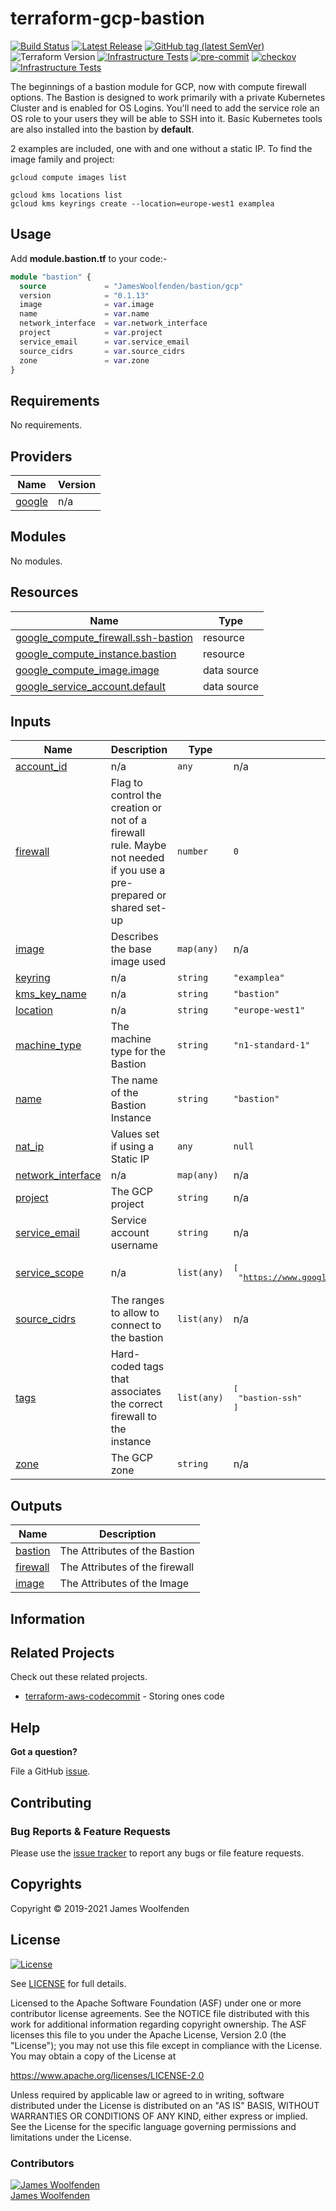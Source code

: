 # terraform-gcp-bastion

[![Build Status](https://github.com/JamesWoolfenden/terraform-gcp-bastion/workflows/Verify%20and%20Bump/badge.svg?branch=master)](https://github.com/JamesWoolfenden/terraform-gcp-bastion)
[![Latest Release](https://img.shields.io/github/release/JamesWoolfenden/terraform-gcp-bastion.svg)](https://github.com/JamesWoolfenden/terraform-gcp-bastion/releases/latest)
[![GitHub tag (latest SemVer)](https://img.shields.io/github/tag/JamesWoolfenden/terraform-gcp-bastion.svg?label=latest)](https://github.com/JamesWoolfenden/terraform-gcp-bastion/releases/latest)
![Terraform Version](https://img.shields.io/badge/tf-%3E%3D0.14.0-blue.svg)
[![Infrastructure Tests](https://www.bridgecrew.cloud/badges/github/JamesWoolfenden/terraform-gcp-bastion/cis_aws)](https://www.bridgecrew.cloud/link/badge?vcs=github&fullRepo=JamesWoolfenden%2Fterraform-gcp-bastion&benchmark=CIS+AWS+V1.2)
[![pre-commit](https://img.shields.io/badge/pre--commit-enabled-brightgreen?logo=pre-commit&logoColor=white)](https://github.com/pre-commit/pre-commit)
[![checkov](https://img.shields.io/badge/checkov-verified-brightgreen)](https://www.checkov.io/)
[![Infrastructure Tests](https://www.bridgecrew.cloud/badges/github/jameswoolfenden/terraform-gcp-bastion/general)](https://www.bridgecrew.cloud/link/badge?vcs=github&fullRepo=JamesWoolfenden%2Fterraform-gcp-bastion&benchmark=INFRASTRUCTURE+SECURITY)

The beginnings of a bastion module for GCP, now with compute firewall options.
The Bastion is designed to work primarily with a private Kubernetes Cluster and is enabled for OS Logins. You'll need to add the service role an OS role to your users they will be able to SSH into it.
Basic Kubernetes tools are also installed into the bastion by **default**.

2 examples are included, one with and one without a static IP.
To find the image family and project:

```cli
gcloud compute images list
```

```cli
gcloud kms locations list
gcloud kms keyrings create --location=europe-west1 examplea
```

## Usage

Add **module.bastion.tf** to your code:-

```terraform
module "bastion" {
  source             = "JamesWoolfenden/bastion/gcp"
  version            = "0.1.13"
  image              = var.image
  name               = var.name
  network_interface  = var.network_interface
  project            = var.project
  service_email      = var.service_email
  source_cidrs       = var.source_cidrs
  zone               = var.zone
}
```

<!-- BEGINNING OF PRE-COMMIT-TERRAFORM DOCS HOOK -->
## Requirements

No requirements.

## Providers

| Name | Version |
|------|---------|
| <a name="provider_google"></a> [google](#provider\_google) | n/a |

## Modules

No modules.

## Resources

| Name | Type |
|------|------|
| [google_compute_firewall.ssh-bastion](https://registry.terraform.io/providers/hashicorp/google/latest/docs/resources/compute_firewall) | resource |
| [google_compute_instance.bastion](https://registry.terraform.io/providers/hashicorp/google/latest/docs/resources/compute_instance) | resource |
| [google_compute_image.image](https://registry.terraform.io/providers/hashicorp/google/latest/docs/data-sources/compute_image) | data source |
| [google_service_account.default](https://registry.terraform.io/providers/hashicorp/google/latest/docs/data-sources/service_account) | data source |

## Inputs

| Name | Description | Type | Default | Required |
|------|-------------|------|---------|:--------:|
| <a name="input_account_id"></a> [account\_id](#input\_account\_id) | n/a | `any` | n/a | yes |
| <a name="input_firewall"></a> [firewall](#input\_firewall) | Flag to control the creation or not of a firewall rule. Maybe not needed if you use a pre-prepared or shared set-up | `number` | `0` | no |
| <a name="input_image"></a> [image](#input\_image) | Describes the base image used | `map(any)` | n/a | yes |
| <a name="input_keyring"></a> [keyring](#input\_keyring) | n/a | `string` | `"examplea"` | no |
| <a name="input_kms_key_name"></a> [kms\_key\_name](#input\_kms\_key\_name) | n/a | `string` | `"bastion"` | no |
| <a name="input_location"></a> [location](#input\_location) | n/a | `string` | `"europe-west1"` | no |
| <a name="input_machine_type"></a> [machine\_type](#input\_machine\_type) | The machine type for the Bastion | `string` | `"n1-standard-1"` | no |
| <a name="input_name"></a> [name](#input\_name) | The name of the Bastion Instance | `string` | `"bastion"` | no |
| <a name="input_nat_ip"></a> [nat\_ip](#input\_nat\_ip) | Values set if using a Static IP | `any` | `null` | no |
| <a name="input_network_interface"></a> [network\_interface](#input\_network\_interface) | n/a | `map(any)` | n/a | yes |
| <a name="input_project"></a> [project](#input\_project) | The GCP project | `string` | n/a | yes |
| <a name="input_service_email"></a> [service\_email](#input\_service\_email) | Service account username | `string` | n/a | yes |
| <a name="input_service_scope"></a> [service\_scope](#input\_service\_scope) | n/a | `list(any)` | <pre>[<br>  "https://www.googleapis.com/auth/cloud-platform"<br>]</pre> | no |
| <a name="input_source_cidrs"></a> [source\_cidrs](#input\_source\_cidrs) | The ranges to allow to connect to the bastion | `list(any)` | n/a | yes |
| <a name="input_tags"></a> [tags](#input\_tags) | Hard-coded tags that associates the correct firewall to the instance | `list(any)` | <pre>[<br>  "bastion-ssh"<br>]</pre> | no |
| <a name="input_zone"></a> [zone](#input\_zone) | The GCP zone | `string` | n/a | yes |

## Outputs

| Name | Description |
|------|-------------|
| <a name="output_bastion"></a> [bastion](#output\_bastion) | The Attributes of the Bastion |
| <a name="output_firewall"></a> [firewall](#output\_firewall) | The Attributes of the firewall |
| <a name="output_image"></a> [image](#output\_image) | The Attributes of the Image |
<!-- END OF PRE-COMMIT-TERRAFORM DOCS HOOK -->

## Information

## Related Projects

Check out these related projects.

- [terraform-aws-codecommit](https://github.com/jameswoolfenden/terraform-aws-codebuild) - Storing ones code

## Help

**Got a question?**

File a GitHub [issue](https://github.com/jameswoolfenden/terraform-aws-bastion/issues).

## Contributing

### Bug Reports & Feature Requests

Please use the [issue tracker](https://github.com/jameswoolfenden/terraform-aws-bastion/issues) to report any bugs or file feature requests.

## Copyrights

Copyright © 2019-2021 James Woolfenden

## License

[![License](https://img.shields.io/badge/License-Apache%202.0-blue.svg)](https://opensource.org/licenses/Apache-2.0)

See [LICENSE](LICENSE) for full details.

Licensed to the Apache Software Foundation (ASF) under one
or more contributor license agreements. See the NOTICE file
distributed with this work for additional information
regarding copyright ownership. The ASF licenses this file
to you under the Apache License, Version 2.0 (the
"License"); you may not use this file except in compliance
with the License. You may obtain a copy of the License at

<https://www.apache.org/licenses/LICENSE-2.0>

Unless required by applicable law or agreed to in writing,
software distributed under the License is distributed on an
"AS IS" BASIS, WITHOUT WARRANTIES OR CONDITIONS OF ANY
KIND, either express or implied. See the License for the
specific language governing permissions and limitations
under the License.

### Contributors

[![James Woolfenden][jameswoolfenden_avatar]][jameswoolfenden_homepage]<br/>[James Woolfenden][jameswoolfenden_homepage]

[jameswoolfenden_homepage]: https://github.com/jameswoolfenden
[jameswoolfenden_avatar]: https://github.com/jameswoolfenden.png?size=150
[github]: https://github.com/jameswoolfenden
[linkedin]: https://www.linkedin.com/in/jameswoolfenden/
[twitter]: https://twitter.com/JimWoolfenden
[share_twitter]: https://twitter.com/intent/tweet/?text=terraform-aws-bastion&url=https://github.com/jameswoolfenden/terraform-aws-bastion
[share_linkedin]: https://www.linkedin.com/shareArticle?mini=true&title=terraform-aws-bastion&url=https://github.com/jameswoolfenden/terraform-aws-bastion
[share_reddit]: https://reddit.com/submit/?url=https://github.com/jameswoolfenden/terraform-aws-bastion
[share_facebook]: https://facebook.com/sharer/sharer.php?u=https://github.com/jameswoolfenden/terraform-aws-bastion
[share_email]: mailto:?subject=terraform-aws-bastion&body=https://github.com/jameswoolfenden/terraform-aws-bastion
